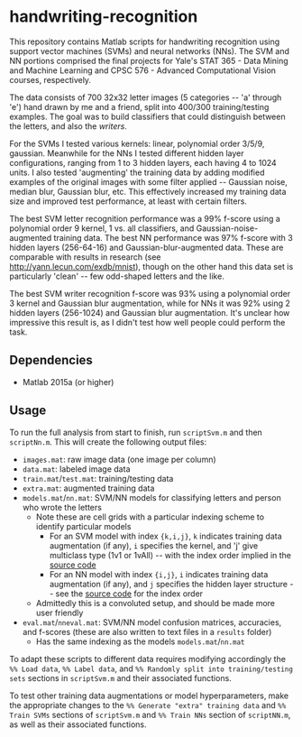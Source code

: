 # handwriting-recognition

This repository contains Matlab scripts for handwriting recognition using support vector machines (SVMs) and neural networks (NNs). The SVM and NN portions comprised the final projects for Yale's STAT 365 - Data Mining and Machine Learning and CPSC 576 - Advanced Computational Vision courses, respectively.

The data consists of 700 32x32 letter images (5 categories -- 'a' through 'e') hand drawn by me and a friend, split into 400/300 training/testing examples. The goal was to build classifiers that could distinguish between the letters, and also the _writers_.

For the SVMs I tested various kernels: linear, polynomial order 3/5/9, gaussian. Meanwhile for the NNs I tested different hidden layer configurations, ranging from 1 to 3 hidden layers, each having 4 to 1024 units. I also tested 'augmenting' the training data by adding modified examples of the original images with some filter applied -- Gaussian noise, median blur, Gaussian blur, etc. This effectively increased my training data size and improved test performance, at least with certain filters.

The best SVM letter recognition performance was a 99% f-score using a polynomial order 9 kernel, 1 vs. all classifiers, and Gaussian-noise-augmented training data. The best NN performance was 97% f-score with 3 hidden layers (256-64-16) and Gaussian-blur-augmented data. These are comparable with results in research (see http://yann.lecun.com/exdb/mnist), though on the other hand this data set is particularly 'clean' -- few odd-shaped letters and the like.

The best SVM writer recognition f-score was 93% using a polynomial order 3 kernel and Gaussian blur augmentation, while for NNs it was 92% using 2 hidden layers (256-1024) and Gaussian blur augmentation. It's unclear how impressive this result is, as I didn't test how well people could perform the task.

## Dependencies
- Matlab 2015a (or higher)

## Usage
To run the full analysis from start to finish, run `scriptSvm.m` and then `scriptNn.m`. This will create the following output files:

- `images.mat`: raw image data (one image per column)
- `data.mat`: labeled image data
- `train.mat`/`test.mat`: training/testing data
- `extra.mat`: augmented training data
- `models.mat`/`nn.mat`: SVM/NN models for classifying letters and person who wrote the letters
  - Note these are cell grids with a particular indexing scheme to identify particular models
    - For an SVM model with index `{k,i,j}`, `k` indicates training data augmentation (if any), `i` specifies the kernel, and 'j' give multiclass type (1v1 or 1vAll) -- with the index order implied in the [source code](https://github.com/vancezuo/handwriting-recognition/blob/master/scriptSvm.m#L141)
    - For an NN model with index `{i,j}`, `i` indicates training data augmentation (if any), and `j` specifies the hidden layer structure -- see the [source code](https://github.com/vancezuo/handwriting-recognition/blob/master/scriptNn.m#L12) for the index order
  - Admittedly this is a convoluted setup, and should be made more user friendly
- `eval.mat`/`nneval.mat`: SVM/NN model confusion matrices, accuracies, and f-scores (these are also written to text files in a `results` folder)
  - Has the same indexing as the models `models.mat`/`nn.mat`

To adapt these scripts to different data requires modifying accordingly the `%% Load data`, `%% Label data`, and `%% Randomly split into training/testing sets` sections in `scriptSvm.m` and their associated functions.

To test other training data augmentations or model hyperparameters, make the appropriate changes to the `%% Generate "extra" training data` and `%% Train SVMs` sections of `scriptSvm.m` and `%% Train NNs` section of `scriptNN.m`, as well as their associated functions. 
